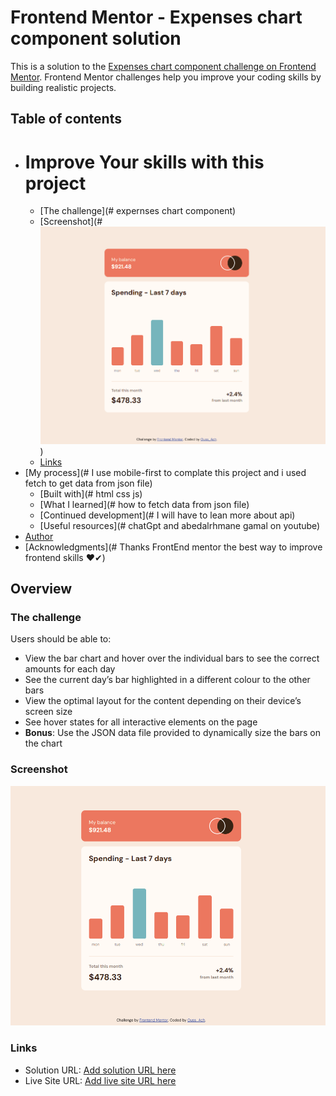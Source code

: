 # Frontend Mentor - Expenses chart component solution

This is a solution to the [Expenses chart component challenge on Frontend Mentor](https://www.frontendmentor.io/challenges/expenses-chart-component-e7yJBUdjwt). Frontend Mentor challenges help you improve your coding skills by building realistic projects. 

## Table of contents

- # Improve Your skills with this project 
  - [The challenge](# expernses chart component)
  - [Screenshot](# ![Alt text](<Capture d’écran 2023-10-21 141812.png>))
  - [Links](#)
- [My process](#  I use mobile-first to complate this project and i used fetch to get data from json file)
  - [Built with](# html css js)
  - [What I learned](# how to fetch data from json file)
  - [Continued development](# I will have to lean more about api)
  - [Useful resources](# chatGpt and abedalrhmane gamal on youtube)
- [Author](#Ouss_Ach)
- [Acknowledgments](# Thanks FrontEnd mentor the best way to improve frontend skills ❤✔)


## Overview

### The challenge

Users should be able to:

- View the bar chart and hover over the individual bars to see the correct amounts for each day
- See the current day’s bar highlighted in a different colour to the other bars
- View the optimal layout for the content depending on their device’s screen size
- See hover states for all interactive elements on the page
- **Bonus**: Use the JSON data file provided to dynamically size the bars on the chart

### Screenshot

![Alt text](<Capture d’écran 2023-10-21 141812.png>)


### Links

- Solution URL: [Add solution URL here](https://your-solution-url.com)
- Live Site URL: [Add live site URL here](https://your-live-site-url.com)
